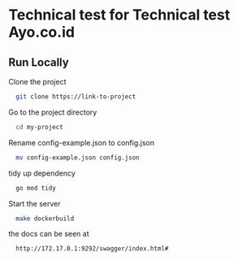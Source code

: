 # Technical test for Technical test Ayo.co.id


## Run Locally

Clone the project

```bash
  git clone https://link-to-project
```

Go to the project directory

```bash
  cd my-project
```


Rename config-example.json to config.json

```bash
  mv config-example.json config.json
```

tidy up dependency

```bash
  go mod tidy
```

Start the server

```bash
  make dockerbuild
```

the docs can be seen at
```bash
  http://172.17.0.1:9292/swagger/index.html#
```

